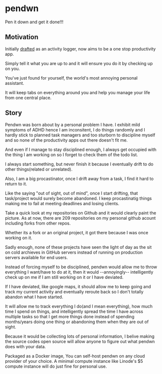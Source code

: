# pendwn
Pen it down and get it done!!!

## Motivation
Initially [drafted](https://docs.google.com/document/d/1nsJ_mqfDuPeoyzQ6Ho5skw88ACtzVD-DAotg9WgVTSs/edit) as an activity logger, now aims to be a one stop productivity app.

Simply tell it what you are up to and it will ensure you do it by checking up on you.

You've just found for yourself, the world's most annoying personal assistant.

It will keep tabs on everything around you and help you manage your life from one central place.

## Story
Pendwn was born about by a personal problem I have. I exhibit mild symptoms of ADHD hence
I am inconsitent, I do things randomly and I hardly stick to planned task managers
and too sturborn to discipline myself and so none of the productivity apps out there doesn't fit me.

And even if I manage to stay disciplined enough, 
I always get occupied with the thing I am working on so I forget to check them of the todo list.

I always start something, but never finish it because I eventually drift to do other things(related or unrelated).

Also, I am a big procastinator, once I drift away from a task, I find it hard to return to it. 

Like the saying "out of sight, out of mind", once I start drifting, that task/project would surely become abandoned.
I keep procastinatig things making me to fail at meeting deadlines and losing clients.

Take a quick look at my repositories on Github and it would clearly paint the picture.
As at now, there are 209 repositories on my personal github acount including forks from other repos.

Whether its a fork or an original project, it got there because I was once working on it.

Sadly enough, none of these projects have seen the light of day as the sit on cold archieves in GitHub servers
instead of running on production servers available for end users.

Instead of forcing myself to be disciplined, pendwn would allow me to throw everything I want/have to do at it,
then it would --annoyingly-- intelligently check up on me if I am still working on it or I have deviated.

If I have deviated, like google maps, it should allow me to keep going and track my current activity
and eventually reroute back so I don't totally abandon what I have started.

It will allow me to track everything I do(and I mean everything), how much time I spend on things, and intelligently spread the time I have
across multiple tasks so that I get more things done instead of spending months/years doing one thing or 
abandoning them when they are out of sight.

Because it would be collecting lots of personal information, I belive making the source codes open source will allow anyone to figure
out what pendwn does with your data.

Packaged as a Docker image, You can self-host pendwn on any cloud provider of your choice. A minimal compute instance like Linode's $5 compute instance will do just fine for personal use.


